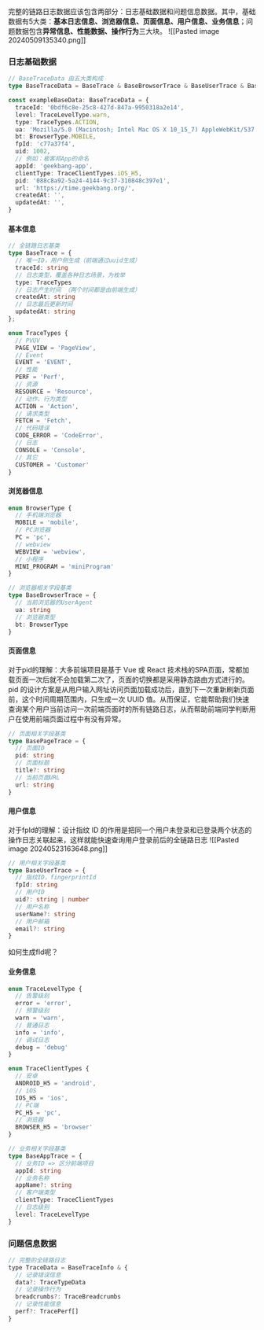 完整的链路日志数据应该包含两部分：日志基础数据和问题信息数据。其中，基础数据有5大类：**基本日志信息、浏览器信息、页面信息、用户信息、业务信息**；问题数据包含**异常信息、性能数据、操作行为**三大块。
![[Pasted image 20240509135340.png]]
### 日志基础数据
```ts
// BaseTraceData 由五大类构成
type BaseTraceData = BaseTrace & BaseBrowserTrace & BaseUserTrace & BaseAppTrace & BasePageTrace

const exampleBaseData: BaseTraceData = {
  traceId: '0bdf6c8e-25c8-427d-847a-9950318a2e14',
  level: TraceLevelType.warn,
  type: TraceTypes.ACTION,
  ua: 'Mozilla/5.0 (Macintosh; Intel Mac OS X 10_15_7) AppleWebKit/537.36 (KHTML, like Gecko) Chrome/124.0.0.0 Safari/537.36',
  bt: BrowserType.MOBILE,
  fpId: 'c77a37f4',
  uid: 1002,
  // 例如：极客邦App的命名
  appId: 'geekbang-app',
  clientType: TraceClientTypes.iOS_H5,
  pid: '088c8a92-5a24-4144-9c37-310848c397e1',
  url: 'https://time.geekbang.org/',
  createdAt: '',
  updatedAt: '',
}
```
####  基本信息
```ts
// 全链路日志基类
type BaseTrace = {
  // 唯一ID，用户侧生成（前端通过uuid生成）
  traceId: string
  // 日志类型，覆盖各种日志场景，为枚举
  type: TraceTypes
  // 日志产生时间 （两个时间都是由前端生成）
  createdAt: string
  // 日志最后更新时间
  updatedAt: string
};

enum TraceTypes {
  // PVUV
  PAGE_VIEW = 'PageView',
  // Event
  EVENT = 'EVENT',
  // 性能
  PERF = 'Perf',
  // 资源
  RESOURCE = 'Resource',
  // 动作、行为类型
  ACTION = 'Action',
  // 请求类型
  FETCH = 'Fetch',
  // 代码错误
  CODE_ERROR = 'CodeError',
  // 日志
  CONSOLE = 'Console',
  // 其它
  CUSTOMER = 'Customer'
}
```
#### 浏览器信息
```ts
enum BrowserType {
  // 手机端浏览器
  MOBILE = 'mobile',
  // PC浏览器
  PC = 'pc',
  // webview
  WEBVIEW = 'webview',
  // 小程序
  MINI_PROGRAM = 'miniProgram'
}

// 浏览器相关字段基类
type BaseBrowserTrace = {
  // 当前浏览器的UserAgent
  ua: string
  // 浏览器类型
  bt: BrowserType
}
```
#### 页面信息
对于pid的理解：大多前端项目是基于 Vue 或 React 技术栈的SPA页面，常都加载页面一次后就不会加载第二次了，页面的切换都是采用静态路由方式进行的。pid 的设计方案是从用户输入网址访问页面加载成功后，直到下一次重新刷新页面前，这个时间周期范围内，只生成一次 UUID 值。从而保证，它能帮助我们快速查询某个用户当前访问一次前端页面时的所有链路日志，从而帮助前端同学判断用户在使用前端页面过程中有没有异常。
```ts
// 页面相关字段基类
type BasePageTrace = {
  // 页面ID
  pid: string
  // 页面标题
  title?: string
  // 当前页面URL
  url: string
}
```
#### 用户信息
对于fpId的理解：设计指纹 ID 的作用是把同一个用户未登录和已登录两个状态的操作日志关联起来，这样就能快速查询用户登录前后的全链路日志
![[Pasted image 20240523163648.png]]
```ts
// 用户相关字段基类
type BaseUserTrace = {
  // 指纹ID，fingerprintId
  fpId: string
  // 用户ID
  uid?: string | number
  // 用户名称
  userName?: string
  // 用户邮箱
  email?: string
}
```

如何生成fId呢？
#### 业务信息
```ts
enum TraceLevelType {
  // 告警级别
  error = 'error',
  // 预警级别
  warn = 'warn',
  // 普通日志
  info = 'info',
  // 调试日志
  debug = 'debug'
}

enum TraceClientTypes {
  // 安卓
  ANDROID_H5 = 'android',
  // iOS
  IOS_H5 = 'ios',
  // PC端
  PC_H5 = 'pc',
  // 浏览器
  BROWSER_H5 = 'browser'
}

// 业务相关字段基类
type BaseAppTrace = {
  // 业务ID => 区分前端项目
  appId: string
  // 业务名称
  appName?: string
  // 客户端类型
  clientType: TraceClientTypes
  // 日志级别
  level: TraceLevelType
}
```
### 问题信息数据
```js
// 完整的全链路日志
type TraceData = BaseTraceInfo & {
  // 记录错误信息
  data?: TraceTypeData
  // 记录操作行为
  breadcrumbs?: TraceBreadcrumbs
  // 记录性能信息
  perf?: TracePerf[]
}
```